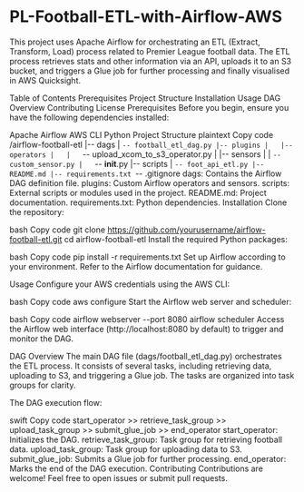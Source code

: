 # PL-Football-ETL-with-Airflow-AWS

This project uses Apache Airflow for orchestrating an ETL (Extract, Transform, Load) process related to Premier League football data. The ETL process retrieves stats and other information via an API, uploads it to an S3 bucket, and triggers a Glue job for further processing and finally visualised in AWS Quicksight.

Table of Contents
Prerequisites
Project Structure
Installation
Usage
DAG Overview
Contributing
License
Prerequisites
Before you begin, ensure you have the following dependencies installed:

Apache Airflow
AWS CLI
Python
Project Structure
plaintext
Copy code
/airflow-football-etl
|-- dags
|   `-- football_etl_dag.py
|-- plugins
|   |-- operators
|   |   `-- upload_xcom_to_s3_operator.py
|   |-- sensors
|   |   `-- custom_sensor.py
|   `-- __init__.py
|-- scripts
|   `-- foot_api_etl.py
|-- README.md
|-- requirements.txt
`-- .gitignore
dags: Contains the Airflow DAG definition file.
plugins: Custom Airflow operators and sensors.
scripts: External scripts or modules used in the project.
README.md: Project documentation.
requirements.txt: Python dependencies.
Installation
Clone the repository:

bash
Copy code
git clone https://github.com/yourusername/airflow-football-etl.git
cd airflow-football-etl
Install the required Python packages:

bash
Copy code
pip install -r requirements.txt
Set up Airflow according to your environment. Refer to the Airflow documentation for guidance.

Usage
Configure your AWS credentials using the AWS CLI:

bash
Copy code
aws configure
Start the Airflow web server and scheduler:

bash
Copy code
airflow webserver --port 8080
airflow scheduler
Access the Airflow web interface (http://localhost:8080 by default) to trigger and monitor the DAG.

DAG Overview
The main DAG file (dags/football_etl_dag.py) orchestrates the ETL process. It consists of several tasks, including retrieving data, uploading to S3, and triggering a Glue job. The tasks are organized into task groups for clarity.

The DAG execution flow:

swift
Copy code
start_operator >> retrieve_task_group >> upload_task_group >> submit_glue_job >> end_operator
start_operator: Initializes the DAG.
retrieve_task_group: Task group for retrieving football data.
upload_task_group: Task group for uploading data to S3.
submit_glue_job: Submits a Glue job for further processing.
end_operator: Marks the end of the DAG execution.
Contributing
Contributions are welcome! Feel free to open issues or submit pull requests.
